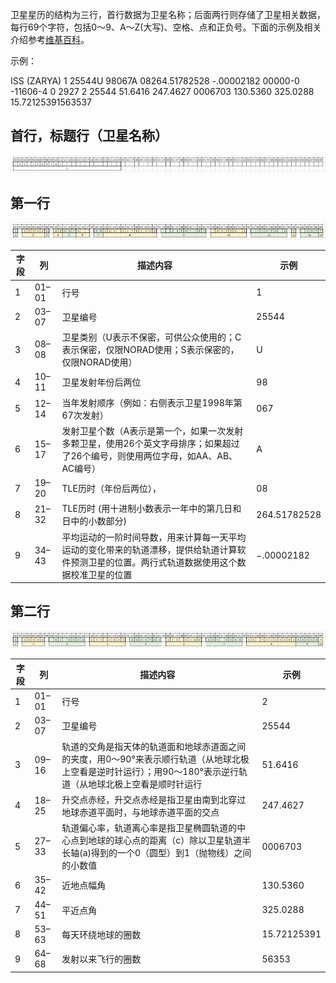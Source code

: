 卫星星历的结构为三行，首行数据为卫星名称；后面两行则存储了卫星相关数据，每行69个字符，包括0～9、A～Z(大写)、空格、点和正负号。下面的示例及相关介绍参考[维基百科](https://en.wikipedia.org/wiki/Two-line_element_set)。

示例：

ISS (ZARYA)
1 25544U 98067A   08264.51782528 -.00002182  00000-0 -11606-4 0  2927
2 25544  51.6416 247.4627 0006703 130.5360 325.0288 15.72125391563537

## 首行，标题行（卫星名称）

![Tle_title](Tle_title.jpg)

## 第一行

![Tle_first_row](Tle_first_row.jpg)

| 字段 | 列     | 描述内容                                                                    | 示例           |
|----|-------|-------------------------------------------------------------------------|--------------|
| 1  | 01–01 | 行号                                                                      | 1            |
| 2  | 03–07 | 卫星编号                                                                    | 25544        |
| 3  | 08–08 | 卫星类别（U表示不保密，可供公众使用的；C 表示保密，仅限NORAD使用；S表示保密的，仅限NORAD使用）                  | U            |
| 4  | 10–11 | 卫星发射年份后两位                                                               | 98           |
| 5  | 12–14 | 当年发射顺序（例如：右侧表示卫星1998年第67次发射）                                            | 067          |
| 6  | 15–17 | 发射卫星个数（A表示是第一个，如果一次发射多颗卫星，使用26个英文字母排序；如果超过了26个编号，则使用两位字母，如AA、AB、AC编号）   | A            |
| 7  | 19–20 | TLE历时（年份后两位），                                                           | 08           |
| 8  | 21–32 | TLE历时 (用十进制小数表示一年中的第几日和日中的小数部分)                                         | 264.51782528 |
| 9  | 34–43 | 平均运动的一阶时间导数，用来计算每一天平均运动的变化带来的轨道漂移，提供给轨道计算软件预测卫星的位置。两行式轨道数据使用这个数据校准卫星的位置 | −.00002182   |

## 第二行

![Tle_second_row](Tle_second_row.jpg)


| 字段 | 列     | 描述内容                                                                                 | 示例          |
|----|-------|--------------------------------------------------------------------------------------|-------------|
| 1  | 01–01 | 行号                                                                                   | 2           |
| 2  | 03–07 | 卫星编号                                                                                 | 25544       |
| 3  | 09–16 | 轨道的交角是指天体的轨道面和地球赤道面之间的夹度，用0～90°来表示顺行轨道（从地球北极上空看是逆时针运行）；用90～180°表示逆行轨道（从地球北极上空看是顺时针运行 | 51.6416     |
| 4  | 18–25 | 升交点赤经，升交点赤经是指卫星由南到北穿过地球赤道平面时，与地球赤道平面的交点                                              | 247.4627    |
| 5  | 27–33 | 轨道偏心率，轨道离心率是指卫星椭圆轨道的中心点到地球的球心点的距离（c）除以卫星轨道半长轴(a)得到的一个0（圆型）到1（抛物线）之间的小数值              | 0006703     |
| 6  | 35–42 | 近地点幅角                                                                                | 130.5360    |
| 7  | 44–51 | 平近点角                                                                                 | 325.0288    |
| 8  | 53–63 | 每天环绕地球的圈数                                                                            | 15.72125391 |
| 9  | 64–68 | 发射以来飞行的圈数                                                                            | 56353       |
